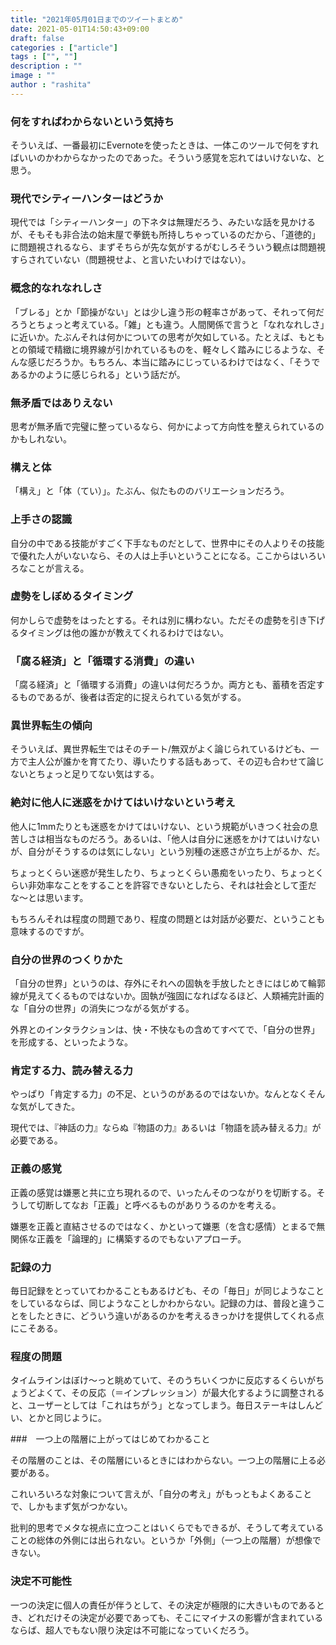 ```yaml
---
title: "2021年05月01日までのツイートまとめ"
date: 2021-05-01T14:50:43+09:00
draft: false
categories : ["article"]
tags : ["", ""]
description : ""
image : ""
author : "rashita"
---
```


### 何をすればわからないという気持ち

そういえば、一番最初にEvernoteを使ったときは、一体このツールで何をすればいいのかわからなかったのであった。そういう感覚を忘れてはいけないな、と思う。

### 現代でシティーハンターはどうか

現代では「シティーハンター」の下ネタは無理だろう、みたいな話を見かけるが、そもそも非合法の始末屋で拳銃も所持しちゃっているのだから、「道徳的」に問題視されるなら、まずそちらが先な気がするがむしろそういう観点は問題視すらされていない（問題視せよ、と言いたいわけではない）。

### 概念的なれなれしさ

「ブレる」とか「節操がない」とは少し違う形の軽率さがあって、それって何だろうとちょっと考えている。「雑」とも違う。人間関係で言うと「なれなれしさ」に近いか。たぶんそれは何かについての思考が欠如している。たとえば、もともとの領域で精緻に境界線が引かれているものを、軽々しく踏みにじるような、そんな感じだろうか。もちろん、本当に踏みにじっているわけではなく、「そうであるかのように感じられる」という話だが。

### 無矛盾ではありえない

思考が無矛盾で完璧に整っているなら、何かによって方向性を整えられているのかもしれない。

### 構えと体

「構え」と「体（てい）」。たぶん、似たもののバリエーションだろう。

### 上手さの認識

自分の中である技能がすごく下手なものだとして、世界中にその人よりその技能で優れた人がいないなら、その人は上手いということになる。ここからはいろいろなことが言える。

### 虚勢をしぼめるタイミング

何かしらで虚勢をはったとする。それは別に構わない。ただその虚勢を引き下げるタイミングは他の誰かが教えてくれるわけではない。

### 「腐る経済」と「循環する消費」の違い

「腐る経済」と「循環する消費」の違いは何だろうか。両方とも、蓄積を否定するものであるが、後者は否定的に捉えられている気がする。

### 異世界転生の傾向

そういえば、異世界転生ではそのチート/無双がよく論じられているけども、一方で主人公が誰かを育てたり、導いたりする話もあって、その辺も合わせて論じないとちょっと足りてない気はする。

### 絶対に他人に迷惑をかけてはいけないという考え

他人に1mmたりとも迷惑をかけてはいけない、という規範がいきつく社会の息苦しさは相当なものだろう。あるいは、「他人は自分に迷惑をかけてはいけないが、自分がそうするのは気にしない」という別種の迷惑さが立ち上がるか、だ。

ちょっとくらい迷惑が発生したり、ちょっとくらい愚痴をいったり、ちょっとくらい非効率なことをすることを許容できないとしたら、それは社会として歪だな〜とは思います。

もちろんそれは程度の問題であり、程度の問題とは対話が必要だ、ということも意味するのですが。

### 自分の世界のつくりかた

「自分の世界」というのは、存外にそれへの固執を手放したときにはじめて輪郭線が見えてくるものではないか。固執が強固になればなるほど、人類補完計画的な「自分の世界」の消失につながる気がする。

外界とのインタラクションは、快・不快なもの含めてすべてで、「自分の世界」を形成する、といったような。

### 肯定する力、読み替える力

やっぱり「肯定する力」の不足、というのがあるのではないか。なんとなくそんな気がしてきた。

現代では、『神話の力』ならぬ『物語の力』あるいは「物語を読み替える力』が必要である。

### 正義の感覚

正義の感覚は嫌悪と共に立ち現れるので、いったんそのつながりを切断する。そうして切断してなお「正義」と呼べるものがありうるのかを考える。

嫌悪を正義と直結させるのではなく、かといって嫌悪（を含む感情）とまるで無関係な正義を「論理的」に構築するのでもないアプローチ。

### 記録の力

毎日記録をとっていてわかることもあるけども、その「毎日」が同じようなことをしているならば、同じようなことしかわからない。記録の力は、普段と違うことをしたときに、どういう違いがあるのかを考えるきっかけを提供してくれる点にこそある。

### 程度の問題

タイムラインはぼけ〜っと眺めていて、そのうちいくつかに反応するくらいがちょうどよくて、その反応（＝インプレッション）が最大化するように調整されると、ユーザーとしては「これはちがう」となってしまう。毎日ステーキはしんどい、とかと同じように。

###　一つ上の階層に上がってはじめてわかること

その階層のことは、その階層にいるときにはわからない。一つ上の階層に上る必要がある。

これいろいろな対象について言えが、「自分の考え」がもっともよくあることで、しかもまず気がつかない。

批判的思考でメタな視点に立つことはいくらでもできるが、そうして考えていることの総体の外側には出られない。というか「外側」（一つ上の階層）が想像できない。

### 決定不可能性

一つの決定に個人の責任が伴うとして、その決定が極限的に大きいものであるとき、どれだけその決定が必要であっても、そこにマイナスの影響が含まれているならば、超人でもない限り決定は不可能になっていくだろう。